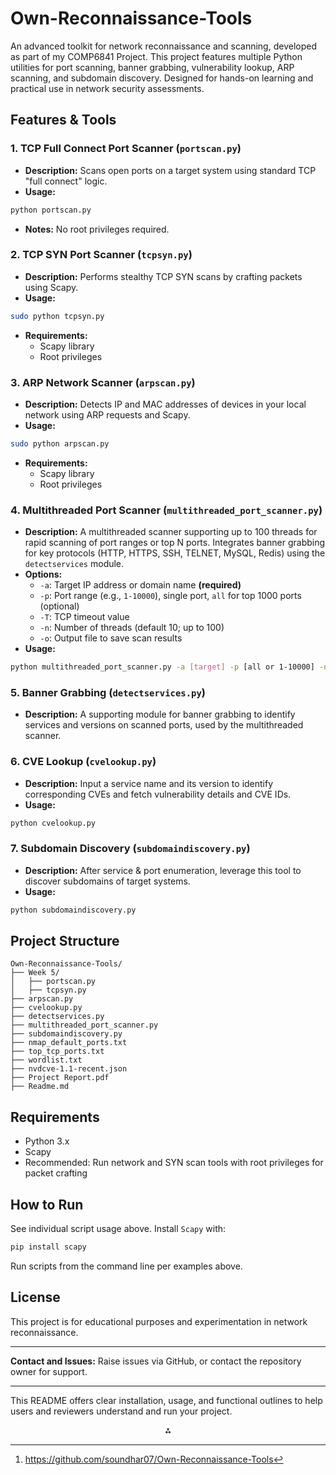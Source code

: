 # Own-Reconnaissance-Tools

An advanced toolkit for network reconnaissance and scanning, developed as part of my COMP6841 Project. This project features multiple Python utilities for port scanning, banner grabbing, vulnerability lookup, ARP scanning, and subdomain discovery. Designed for hands-on learning and practical use in network security assessments.

## Features \& Tools

### 1. TCP Full Connect Port Scanner (`portscan.py`)

- **Description:**
Scans open ports on a target system using standard TCP "full connect" logic.
- **Usage:**

```bash
python portscan.py
```

- **Notes:**
No root privileges required.


### 2. TCP SYN Port Scanner (`tcpsyn.py`)

- **Description:**
Performs stealthy TCP SYN scans by crafting packets using Scapy.
- **Usage:**

```bash
sudo python tcpsyn.py
```

- **Requirements:**
    - Scapy library
    - Root privileges


### 3. ARP Network Scanner (`arpscan.py`)

- **Description:**
Detects IP and MAC addresses of devices in your local network using ARP requests and Scapy.
- **Usage:**

```bash
sudo python arpscan.py
```

- **Requirements:**
    - Scapy library
    - Root privileges


### 4. Multithreaded Port Scanner (`multithreaded_port_scanner.py`)

- **Description:**
A multithreaded scanner supporting up to 100 threads for rapid scanning of port ranges or top N ports. Integrates banner grabbing for key protocols (HTTP, HTTPS, SSH, TELNET, MySQL, Redis) using the `detectservices` module.
- **Options:**
    - `-a`: Target IP address or domain name **(required)**
    - `-p`: Port range (e.g., `1-10000`), single port, `all` for top 1000 ports (optional)
    - `-T`: TCP timeout value
    - `-n`: Number of threads (default 10; up to 100)
    - `-o`: Output file to save scan results
- **Usage:**

```bash
python multithreaded_port_scanner.py -a [target] -p [all or 1-10000] -n [threads] -T [timeout] -o [output]
```


### 5. Banner Grabbing (`detectservices.py`)

- **Description:**
A supporting module for banner grabbing to identify services and versions on scanned ports, used by the multithreaded scanner.


### 6. CVE Lookup (`cvelookup.py`)

- **Description:**
Input a service name and its version to identify corresponding CVEs and fetch vulnerability details and CVE IDs.
- **Usage:**

```bash
python cvelookup.py
```


### 7. Subdomain Discovery (`subdomaindiscovery.py`)

- **Description:**
After service \& port enumeration, leverage this tool to discover subdomains of target systems.
- **Usage:**

```bash
python subdomaindiscovery.py
```


## Project Structure

```
Own-Reconnaissance-Tools/
├── Week 5/
│   ├── portscan.py
│   ├── tcpsyn.py
├── arpscan.py
├── cvelookup.py
├── detectservices.py
├── multithreaded_port_scanner.py
├── subdomaindiscovery.py
├── nmap_default_ports.txt
├── top_tcp_ports.txt
├── wordlist.txt
├── nvdcve-1.1-recent.json
├── Project Report.pdf
├── Readme.md
```


## Requirements

- Python 3.x
- Scapy
- Recommended: Run network and SYN scan tools with root privileges for packet crafting


## How to Run

See individual script usage above.
Install `Scapy` with:

```bash
pip install scapy
```

Run scripts from the command line per examples above.

## License

This project is for educational purposes and experimentation in network reconnaissance.

***

**Contact and Issues:**
Raise issues via GitHub, or contact the repository owner for support.

***

This README offers clear installation, usage, and functional outlines to help users and reviewers understand and run your project.
<span style="display:none">[^1]</span>

<div align="center">⁂</div>

[^1]: https://github.com/soundhar07/Own-Reconnaissance-Tools

